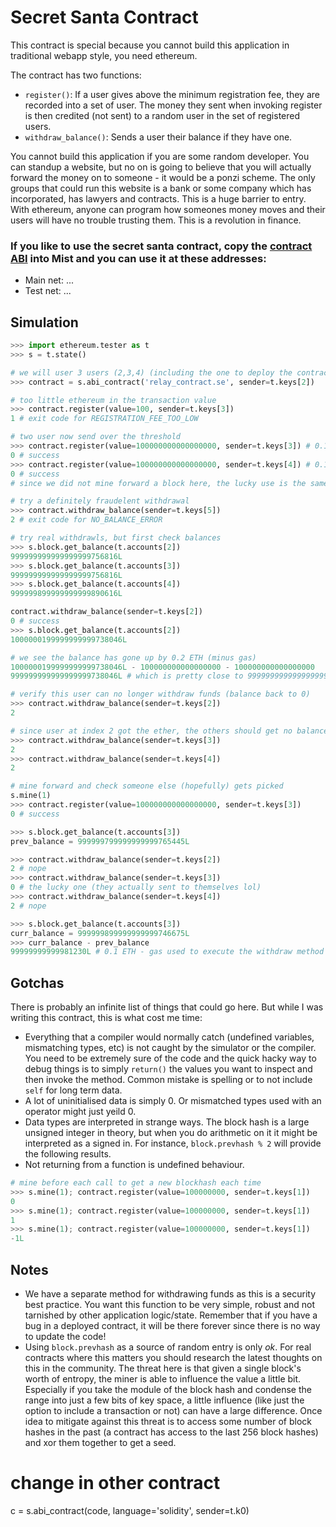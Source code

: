 # Secret Santa Contract

This contract is special because you cannot build this application in traditional webapp style, you need ethereum.

The contract has two functions:
  - `register()`: If a user gives above the minimum registration fee, they are recorded into a set of user. The money they sent when invoking register is then credited (not sent) to a random user in the set of registered users.
  - `withdraw_balance()`: Sends a user their balance if they have one.

You cannot build this application if you are some random developer. You can standup a website, but no on is going to believe that you will actually forward the money on to someone - it would be a ponzi scheme. The only groups that could run this website is a bank or some company which has incorporated, has lawyers and contracts. This is a huge barrier to entry. With ethereum, anyone can program how someones money moves and their users will have no trouble trusting them. This is a revolution in finance.

### If you like to use the secret santa contract, copy the [contract ABI](contract_abi.json) into Mist and you can use it at these addresses:
  - Main net: ...
  - Test net: ...

## Simulation
```python
>>> import ethereum.tester as t
>>> s = t.state()

# we will user 3 users (2,3,4) (including the one to deploy the contract)
>>> contract = s.abi_contract('relay_contract.se', sender=t.keys[2])

# too little ethereum in the transaction value
>>> contract.register(value=100, sender=t.keys[3])
1 # exit code for REGISTRATION_FEE_TOO_LOW

# two user now send over the threshold
>>> contract.register(value=100000000000000000, sender=t.keys[3]) # 0.1 ETH
0 # success
>>> contract.register(value=100000000000000000, sender=t.keys[4]) # 0.1 ETH
0 # success
# since we did not mine forward a block here, the lucky use is the same each time.

# try a definitely fraudelent withdrawal
>>> contract.withdraw_balance(sender=t.keys[5])
2 # exit code for NO_BALANCE_ERROR

# try real withdrawls, but first check balances
>>> s.block.get_balance(t.accounts[2])
999999999999999999756816L
>>> s.block.get_balance(t.accounts[3])
999999999999999999756816L
>>> s.block.get_balance(t.accounts[4])
999999899999999999890616L

contract.withdraw_balance(sender=t.keys[2])
0 # success
>>> s.block.get_balance(t.accounts[2])
1000000199999999999738046L

# we see the balance has gone up by 0.2 ETH (minus gas)
1000000199999999999738046L - 100000000000000000 - 100000000000000000
999999999999999999738046L # which is pretty close to 999999999999999999756816L above

# verify this user can no longer withdraw funds (balance back to 0)
>>> contract.withdraw_balance(sender=t.keys[2])
2

# since user at index 2 got the ether, the others should get no balance errors
>>> contract.withdraw_balance(sender=t.keys[3])
2
>>> contract.withdraw_balance(sender=t.keys[4])
2

# mine forward and check someone else (hopefully) gets picked
s.mine(1)
>>> contract.register(value=100000000000000000, sender=t.keys[3])
0 # success

>>> s.block.get_balance(t.accounts[3])
prev_balance = 999999799999999999765445L

>>> contract.withdraw_balance(sender=t.keys[2])
2 # nope
>>> contract.withdraw_balance(sender=t.keys[3])
0 # the lucky one (they actually sent to themselves lol)
>>> contract.withdraw_balance(sender=t.keys[4])
2 # nope

>>> s.block.get_balance(t.accounts[3])
curr_balance = 999999899999999999746675L
>>> curr_balance - prev_balance
99999999999981230L # 0.1 ETH - gas used to execute the withdraw method
```

## Gotchas
There is probably an infinite list of things that could go here. But while I was writing this contract, this is what cost me time:
  - Everything that a compiler would normally catch (undefined variables, mismatching types, etc) is not caught by the simulator or the compiler. You need to be extremely sure of the code and the quick hacky way to debug things is to simply `return()` the values you want to inspect and then invoke the method. Common mistake is spelling or to not include `self` for long term data.
  - A lot of uninitialised data is simply 0. Or mismatched types used with an operator might just yeild 0.
  - Data types are interpreted in strange ways. The block hash is a large unsigned integer in theory, but when you do arithmetic on it it might be interpreted as a signed in. For instance, `block.prevhash % 2` will provide the following results.
  - Not returning from a function is undefined behaviour.

```python
# mine before each call to get a new blockhash each time
>>> s.mine(1); contract.register(value=100000000, sender=t.keys[1])
0
>>> s.mine(1); contract.register(value=100000000, sender=t.keys[1])
1
>>> s.mine(1); contract.register(value=100000000, sender=t.keys[1])
-1L
```
## Notes
  - We have a separate method for withdrawing funds as this is a security best practice. You want this function to be very simple, robust and not tarnished by other application logic/state. Remember that if you have a bug in a deployed contract, it will be there forever since there is no way to update the code!
  - Using `block.prevhash` as a source of random entry is only _ok_. For real contracts where this matters you should research the latest thoughts on this in the community. The threat here is that given a single block's worth of entropy, the miner is able to influence the value a little bit. Especially if you take the module of the block hash and condense the range into just a few bits of key space, a little influence (like just the option to include a transaction or not) can have a large difference. Once idea to mitigate against this threat is to access some number of block hashes in the past (a contract has access to the last 256 block hashes) and xor them together to get a seed.

# change in other contract
c = s.abi_contract(code, language='solidity', sender=t.k0)
